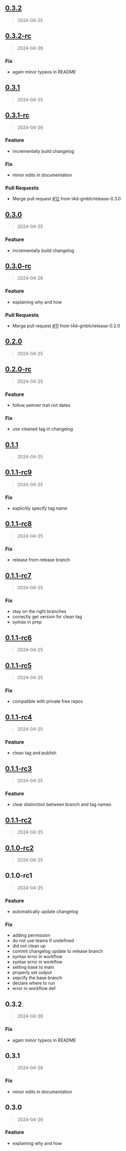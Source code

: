 
<a name="0.3.2"></a>
## [0.3.2](https://github.com/t4d-gmbh/stubbed_versioning/compare/0.3.2-rc...0.3.2)

> 2024-04-25


<a name="0.3.2-rc"></a>
## [0.3.2-rc](https://github.com/t4d-gmbh/stubbed_versioning/compare/0.3.1...0.3.2-rc)

> 2024-04-26

### Fix

* again minor typeos in README


<a name="0.3.1"></a>
## [0.3.1](https://github.com/t4d-gmbh/stubbed_versioning/compare/0.3.1-rc...0.3.1)

> 2024-04-25


<a name="0.3.1-rc"></a>
## [0.3.1-rc](https://github.com/t4d-gmbh/stubbed_versioning/compare/0.3.0...0.3.1-rc)

> 2024-04-26

### Feature

* incrementally build changelog

### Fix

* minor edits in documentation

### Pull Requests

* Merge pull request [#12](https://github.com/t4d-gmbh/stubbed_versioning/issues/12) from t4d-gmbh/release-0.3.0


<a name="0.3.0"></a>
## [0.3.0](https://github.com/t4d-gmbh/stubbed_versioning/compare/0.3.0-rc...0.3.0)

> 2024-04-25

### Feature

* incrementally build changelog


<a name="0.3.0-rc"></a>
## [0.3.0-rc](https://github.com/t4d-gmbh/stubbed_versioning/compare/0.2.0...0.3.0-rc)

> 2024-04-26

### Feature

* explaining why and how

### Pull Requests

* Merge pull request [#11](https://github.com/t4d-gmbh/stubbed_versioning/issues/11) from t4d-gmbh/release-0.2.0


<a name="0.2.0"></a>
## [0.2.0](https://github.com/t4d-gmbh/stubbed_versioning/compare/0.2.0-rc...0.2.0)

> 2024-04-25


<a name="0.2.0-rc"></a>
## [0.2.0-rc](https://github.com/t4d-gmbh/stubbed_versioning/compare/0.1.1...0.2.0-rc)

> 2024-04-25

### Feature

* follow semver trail not dates

### Fix

* use cleaned tag in changelog


<a name="0.1.1"></a>
## [0.1.1](https://github.com/t4d-gmbh/stubbed_versioning/compare/0.1.1-rc9...0.1.1)

> 2024-04-25


<a name="0.1.1-rc9"></a>
## [0.1.1-rc9](https://github.com/t4d-gmbh/stubbed_versioning/compare/0.1.1-rc8...0.1.1-rc9)

> 2024-04-25

### Fix

* explicitly specify tag name


<a name="0.1.1-rc8"></a>
## [0.1.1-rc8](https://github.com/t4d-gmbh/stubbed_versioning/compare/0.1.1-rc7...0.1.1-rc8)

> 2024-04-25

### Fix

* release from release branch


<a name="0.1.1-rc7"></a>
## [0.1.1-rc7](https://github.com/t4d-gmbh/stubbed_versioning/compare/0.1.1-rc6...0.1.1-rc7)

> 2024-04-25

### Fix

* stay on the right branches
* correctly get version for clean tag
* sytnax in prep


<a name="0.1.1-rc6"></a>
## [0.1.1-rc6](https://github.com/t4d-gmbh/stubbed_versioning/compare/0.1.1-rc5...0.1.1-rc6)

> 2024-04-25


<a name="0.1.1-rc5"></a>
## [0.1.1-rc5](https://github.com/t4d-gmbh/stubbed_versioning/compare/0.1.1-rc4...0.1.1-rc5)

> 2024-04-25

### Fix

* compatible with private free repos


<a name="0.1.1-rc4"></a>
## [0.1.1-rc4](https://github.com/t4d-gmbh/stubbed_versioning/compare/0.1.1-rc3...0.1.1-rc4)

> 2024-04-25

### Feature

* clean tag and publish


<a name="0.1.1-rc3"></a>
## [0.1.1-rc3](https://github.com/t4d-gmbh/stubbed_versioning/compare/0.1.1-rc2...0.1.1-rc3)

> 2024-04-25

### Feature

* clear distinction between branch and tag names


<a name="0.1.1-rc2"></a>
## [0.1.1-rc2](https://github.com/t4d-gmbh/stubbed_versioning/compare/0.1.0-rc2...0.1.1-rc2)

> 2024-04-25


<a name="0.1.0-rc2"></a>
## [0.1.0-rc2](https://github.com/t4d-gmbh/stubbed_versioning/compare/0.1.0-rc1...0.1.0-rc2)

> 2024-04-25


<a name="0.1.0-rc1"></a>
## 0.1.0-rc1

> 2024-04-25

### Feature

* automatically update changelog

### Fix

* adding permission
* do not use teams if undefined
* did not clean up
* commit changelog update to release branch
* syntax error in workflow
* syntax error in worklfow
* setting base to main
* properly set output
* sepcify the base branch
* declare where to run
* error in workflow def


<a name="0.3.2"></a>
## 0.3.2

> 2024-04-26

### Fix

* again minor typeos in README


<a name="0.3.1"></a>
## 0.3.1

> 2024-04-26

### Fix

* minor edits in documentation


<a name="0.3.0"></a>
## 0.3.0

> 2024-04-26

### Feature

* explaining why and how


